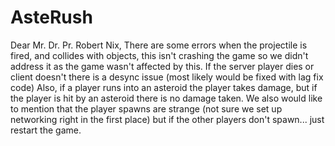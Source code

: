 # AsteRush

Dear Mr. Dr. Pr. Robert Nix,
There are some errors when the projectile is fired, and collides with objects, this isn't crashing the game so we didn't address it as the game wasn't affected by this.  If the server player dies or client doesn't there is a desync issue (most likely would be fixed with lag fix code) Also, if a player runs into an asteroid the player takes damage, but if the player is hit by an asteroid there is no damage taken. We also would like to mention that the player spawns are strange (not sure we set up networking right in the first place) but if the other players don't spawn... just restart the game.
